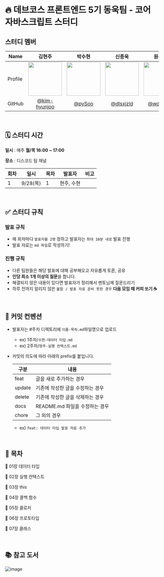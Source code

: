 # 🔥 데브코스 프론트엔드 5기 동욱팀 - 코어 자바스크립트 스터디

## 스터디 멤버
<div align="center">
  
| Name    | <center>김현주</center>|<center>박수현</center> |<center>신종욱</center> |<center>원동건</center> |<center>조승현</center> |
| ------- | --------------------------------------------- | ------------------------------------ | --------------------------------------------- | --------------------------------------------- | --------------------------------------------- | 
| Profile | <center> <img width="110px" height="110px" src="https://avatars.githubusercontent.com/u/78135416?v=4" /> </center>|<center><img width="110px" height="110px" src="https://avatars.githubusercontent.com/u/55135881?v=4" /></center>|<center><img width="110px" height="110px" src="https://avatars.githubusercontent.com/u/66900221?v=4" /></center>|<center><img width="110px" height="110px" src="https://avatars.githubusercontent.com/u/128919388?v=4" /></center>|<center><img width="110px" height="110px" src="https://avatars.githubusercontent.com/u/114329713?v=4" /></center>|
| GitHub | <center>[@kim-hyunjoo](https://github.com/kim-hyunjoo)</center> | <center>[@pySoo](https://github.com/pySoo) </center>| <center>[@dlsxjzld](https://github.com/dlsxjzld) </center>|<center>[@wdgWon](https://github.com/wdgWon)</center> |<center>[@SeungHyune](https://github.com/SeungHyune)</center> |
  
</div>  

<br />

## 🗓️ 스터디 시간

**일시** : 매주 **월/목 16:00 ~ 17:00**

**장소** : 디스코드 팀 채널


| 회차 | 일시     | 목차     | 발표자 | 비고 |
| ---- | -------- | -------- | ------ | ---- |
| 1    | 9/28(목) | 1 |  현주, 수현  |     |


<br />

## ✅ 스터디 규칙

### 발표 규칙
  - 매 회차마다 `발표자를 2명` 정하고 발표자는 `최대 10분 내로` 발표 진행
  - 발표 자료는 `md 파일`로 작성하기!

### 진행 규칙
  - 다른 팀원들은 해당 발표에 대해 공부해오고 자유롭게 토론, 공유
  - **인당 최소 1개 이상의 질문**을 합니다.
  - 해결되지 않은 내용이 있다면 발표자가 정리해서 멘토님께 질문드리기
  - 하루 전까지 알리지 않은 `불참 / 발표 자료 준비 못한 경우` **다음 모임 때 커피 쏘기 ☕️**

<br />

## 📄 커밋 컨벤션

- 발표자는 #주차 디렉토리에 `이름-목차.md`파일명으로 업로드
  - ex) 1주차/`수현-데이터 타입.md`
  - ex) 2주차/`현주-실행 컨텍스트.md`

- 커밋의 의도에 따라 아래의 prefix를 붙입니다.

  | 구분 | 내용 |
  | --- | --- |
  | feat | 글을 새로 추가하는 경우 |
  | update | 기존에 작성한 글을 수정하는 경우 |
  | delete | 기존에 작성한 글을 삭제하는 경우 |
  | docs | README.md 파일을 수정하는 경우 |
  | chore |  그 외의 경우 |

  - ex) `feat: 데이터 타입 발표 자료 추가`

<br />

## 📍 목차

📌 01장 데이터 타입

📌 02장 실행 컨텍스트

📌 03장 this

📌 04장 콜백 함수

📌 05장 클로저

📌 06장 프로토타입

📌 07장 클래스

<br />

## 📚 참고 도서

![image](https://github.com/prgrms-web-devcourse/FEDC5_core_javascript_study/assets/55135881/bda6c4e3-f928-472d-858d-d117f44245b3)
